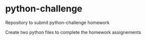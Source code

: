 # python-challenge
Repository to submit python-challenge homework


Create two python files to complete the homework assignements
